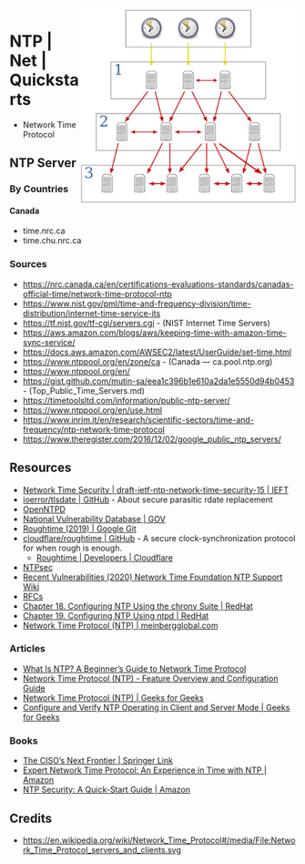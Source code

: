 <img src="assets/Network_Time_Protocol_servers_and_clients.svg" alt="NTP - Network Time Protocol" style="width: 380px;" align="right">

# NTP | Net | Quickstarts
- Network Time Protocol

## NTP Server
### By Countries
#### Canada
- time.nrc.ca
- time.chu.nrc.ca

### Sources
- https://nrc.canada.ca/en/certifications-evaluations-standards/canadas-official-time/network-time-protocol-ntp
- https://www.nist.gov/pml/time-and-frequency-division/time-distribution/internet-time-service-its
- https://tf.nist.gov/tf-cgi/servers.cgi - (NIST Internet Time Servers)
- https://aws.amazon.com/blogs/aws/keeping-time-with-amazon-time-sync-service/
- https://docs.aws.amazon.com/AWSEC2/latest/UserGuide/set-time.html
- https://www.ntppool.org/en/zone/ca - (Canada — ca.pool.ntp.org)
- https://www.ntppool.org/en/
- https://gist.github.com/mutin-sa/eea1c396b1e610a2da1e5550d94b0453 - (Top_Public_Time_Servers.md)
- https://timetoolsltd.com/information/public-ntp-server/
- https://www.ntppool.org/en/use.html
- https://www.inrim.it/en/research/scientific-sectors/time-and-frequency/ntp-network-time-protocol
- https://www.theregister.com/2016/12/02/google_public_ntp_servers/

## Resources
- [Network Time Security | draft-ietf-ntp-network-time-security-15 | IEFT](https://datatracker.ietf.org/doc/html/draft-ietf-ntp-network-time-security-15)
- [ioerror/tlsdate | GitHub](https://github.com/ioerror/tlsdate) - About secure parasitic rdate replacement
- [OpenNTPD](https://www.openntpd.org/)
- [National Vulnerability Database | GOV](https://nvd.nist.gov/)
- [Roughtime (2019) | Google Git](https://roughtime.googlesource.com/roughtime)
- [cloudflare/roughtime | GitHub](https://github.com/cloudflare/roughtime) - A secure clock-synchronization protocol for when rough is enough.
  - [Roughtime | Developers | Cloudflare](https://developers.cloudflare.com/time-services/roughtime/)
- [NTPsec](https://www.ntpsec.org/)
- [Recent Vulnerabilities (2020) Network Time Foundation NTP Support Wiki](https://www.ntp.org/support/securitynotice/#Recent_Vulnerabilities)
- [RFCs](https://www.ietf.org/standards/rfcs/)
- [Chapter 18. Configuring NTP Using the chrony Suite | RedHat](https://access.redhat.com/documentation/en-us/red_hat_enterprise_linux/7/html/system_administrators_guide/ch-configuring_ntp_using_the_chrony_suite)
- [Chapter 19. Configuring NTP Using ntpd | RedHat](https://access.redhat.com/documentation/en-us/red_hat_enterprise_linux/7/html/system_administrators_guide/ch-configuring_ntp_using_ntpd)
- [Network Time Protocol (NTP) | meinbergglobal.com](https://www.meinbergglobal.com/english/info/ntp.htm)
### Articles
- [What Is NTP? A Beginner’s Guide to Network Time Protocol](https://www.galsys.co.uk/news/what-is-ntp-a-beginners-guide-to-network-time-protocol/)
- [Network Time Protocol (NTP) - Feature Overview and Configuration Guide](https://www.alliedtelesis.com/sites/default/files/documents/configuration-guides/ntp_feature_overview_guide.pdf)
- [Network Time Protocol (NTP) | Geeks for Geeks](https://www.geeksforgeeks.org/network-time-protocol-ntp/)
- [Configure and Verify NTP Operating in Client and Server Mode | Geeks for Geeks](https://www.geeksforgeeks.org/configure-and-verify-ntp-operating-in-client-and-server-mode/)

### Books
- [The CISO’s Next Frontier | Springer Link](https://link.springer.com/chapter/10.1007/978-3-030-75354-2_23)
- [Expert Network Time Protocol: An Experience in Time with NTP | Amazon](https://www.amazon.ca/gp/product/1590594843/ref=ewc_pr_img_2)
- [NTP Security: A Quick-Start Guide | Amazon](https://www.amazon.ca/gp/product/1484224116/ref=ewc_pr_img_3)

## Credits
- https://en.wikipedia.org/wiki/Network_Time_Protocol#/media/File:Network_Time_Protocol_servers_and_clients.svg
